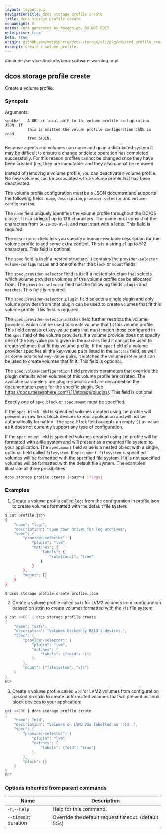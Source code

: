 ```yaml
---
layout: layout.pug
navigationTitle: dcos storage profile create
title: dcos storage profile create
menuWeight: 0
notes: Code generated by docgen.go, DO NOT EDIT
enterprise: true
beta: true
origin: github.com/mesosphere/dcos-storage/cli/pkg/cmd/cmd_profile_create.go
excerpt: Create a volume profile.
---
```

#include /services/include/beta-software-warning.tmpl

## dcos storage profile create

Create a volume profile.

### Synopsis

Arguments:

    <path>    A URL or local path to the volume profile configuration JSON. If
              this is omitted the volume profile configuration JSON is read
              from STDIN.

Because agents and volumes can come and go in a distributed system it may be
difficult to ensure a change or delete operation has completed successfully. For
this reason profiles cannot be changed once they have been created (i.e., they
are immutable) and they also cannot be removed.

Instead of removing a volume profile, you can deactivate a volume profile. No
new volumes can be associated with a volume profile that has been deactivated.

The volume profile configuration must be a JSON document and supports the
following fields: `name`, `description`, `provider-selector` and
`volume-configuration`.

The `name` field uniquely identifies the volume profile throughout the DC/OS
cluster. It is a string of up to 128 characters. The name must consist of the
characters from `[A-Za-z0-9\-]`, and must start with a letter. This field is
required.

The `description` field lets you specify a human-readable description for the
volume profile to add some extra context. This is a string of up to 512
characters. This field is optional.

The `spec` field is itself a nested structure. It contains the
`provider-selector`, `volume-configuration` and one of either the `block` or
`mount` fields.

The `spec.provider-selector` field is itself a nested structure that selects
which volume providers volumes of this volume profile can be allocated from. The
`provider-selector` field has the following fields: `plugin` and `matches`. This
field is required.

The `spec.provider-selector.plugin` field selects a single plugin and only
volume providers from that plugin can be used to create volumes that fit this
volume profile. This field is required.

The `spec.provider-selector.matches` field further restricts the volume
providers which can be used to create volume that fit this volume profile. This
field consists of key-value pairs that must match those configured in the `spec`
field of the volume providers. If a volume provider does not specify one of the
key-value pairs given in the `matches` field it cannot be used to create volumes
that fit this volume profile. If the `spec` field of a volume provider specifies
all the key-value pairs listed in the `matches` field, as well as some
additional key-value pairs, it matches the volume profile and can be used to
create volumes that fit it. This field is optional.

The `spec.volume-configuration` field provides parameters that override the
plugin defaults when volumes of this volume profile are created. The available
parameters are plugin-specific and are described on the documentation page for
the specific plugin. See https://docs.mesosphere.com/1.11/storage/plugins/.
This field is optional.

Exactly one of `spec.block` or `spec.mount` must be specified.

If the `spec.block` field is specified volumes created using the profile will
present as raw linux block devices to your application and will not be
automatically formatted. The `spec.block` field accepts an empty `{}` as value
as it does not currently support any type of configuration.

If the `spec.mount` field is specified volumes created using the profile will be
formatted with a file system and will present as a mounted file system to your
application. The `spec.mount` field value is a nested object with a single,
optional field called `filesystem`. If `spec.mount.filesystem` is specified
volumes will be formatted with the specified file system. If it is not specified
volumes will be formatted with the default file system. The examples illustrate
all three possibilities.

```bash
dcos storage profile create [<path>] [flags]
```

### Examples

1. Create a volume profile called `logs` from the configuration in profile.json to create volumes formatted with the default file system:

```bash
$ cat profile.json
{
    "name": "logs",
    "description": "spun down drives for log archives",
    "spec": {
        "provider-selector": {
            "plugin": "lvm",
            "matches": {
                "labels": {
                    "rotational": "true"
                }
            }
        },
        "mount": {}
    }
}

$ dcos storage profile create profile.json
```

2. Create a volume profile called `safe` for LVM2 volumes from configuration passed on stdin to create volumes formatted with the `xfs` file system:

```bash
$ cat <<EOF | dcos storage profile create
{
    "name": "safe",
    "description": "Volumes backed by RAID-1 devices.",
    "spec": {
        "provider-selector": {
            "plugin": "lvm",
            "matches": {
                "labels": {"raid": "1"}
            }
        },
        "mount": {"filesystem": "xfs"}
    }
}
EOF
```

3. Create a volume profile called `old` for LVM2 volumes from configuration passed on stdin to create unformatted volumes that will present as linux block devices to your application:

```bash
cat <<EOF | dcos storage profile create
{
    "name": "old",
    "description": "Volumes on LVM2 VGs labelled as 'old'.",
    "spec": {
        "provider-selector": {
            "plugin": "lvm",
            "matches": {
                "labels": {"old": "true"}
            }
        },
        "block": {}
    }
}
EOF
```

### Options inherited from parent commands

Name | Description
--- | ---
`-h`,`--help` | Help for this command.
`--timeout` duration | Override the default request timeout. (default 55s)

